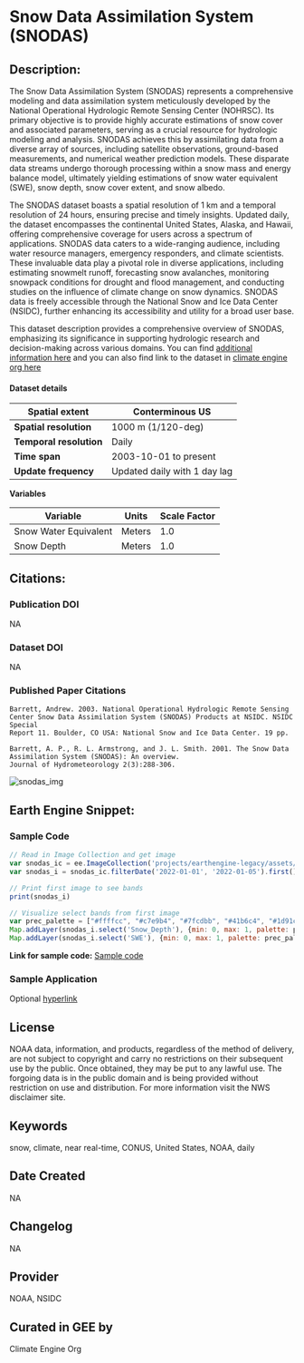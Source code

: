 
# Snow Data Assimilation System (SNODAS)

## Description:

The Snow Data Assimilation System (SNODAS) represents a comprehensive modeling and data assimilation system meticulously developed by the National Operational Hydrologic Remote Sensing Center (NOHRSC). Its primary objective is to provide highly accurate estimations of snow cover and associated parameters, serving as a crucial resource for hydrologic modeling and analysis. SNODAS achieves this by assimilating data from a diverse array of sources, including satellite observations, ground-based measurements, and numerical weather prediction models. These disparate data streams undergo thorough processing within a snow mass and energy balance model, ultimately yielding estimations of snow water equivalent (SWE), snow depth, snow cover extent, and snow albedo.

The SNODAS dataset boasts a spatial resolution of 1 km and a temporal resolution of 24 hours, ensuring precise and timely insights. Updated daily, the dataset encompasses the continental United States, Alaska, and Hawaii, offering comprehensive coverage for users across a spectrum of applications. SNODAS data caters to a wide-ranging audience, including water resource managers, emergency responders, and climate scientists. These invaluable data play a pivotal role in diverse applications, including estimating snowmelt runoff, forecasting snow avalanches, monitoring snowpack conditions for drought and flood management, and conducting studies on the influence of climate change on snow dynamics. SNODAS data is freely accessible through the National Snow and Ice Data Center (NSIDC), further enhancing its accessibility and utility for a broad user base.

This dataset description provides a comprehensive overview of SNODAS, emphasizing its significance in supporting hydrologic research and decision-making across various domains. You can find [additional information here](https://nsidc.org/data/g02158) and you can also find link to the dataset in [climate engine org here](https://support.climateengine.org/article/44-snodas)

#### Dataset details

<center>

| **Spatial extent**   | Conterminous US                             |
|----------------------|--------------------------------------------|
| **Spatial resolution**| 1000 m (1/120-deg)                        |
| **Temporal resolution**| Daily                                  |
| **Time span**        | 2003-10-01 to present                     |
| **Update frequency** | Updated daily with 1 day lag             |

</center>

**Variables**

<center>

| Variable                | Units          | Scale Factor  |
|------------------------|-----------------|---------------|
| Snow Water Equivalent   | Meters          | 1.0           |
| Snow Depth              | Meters          | 1.0           |

</center>

## Citations:

### Publication DOI

NA
### Dataset DOI

NA

### Published Paper Citations

```
Barrett, Andrew. 2003. National Operational Hydrologic Remote Sensing Center Snow Data Assimilation System (SNODAS) Products at NSIDC. NSIDC Special
Report 11. Boulder, CO USA: National Snow and Ice Data Center. 19 pp.

Barrett, A. P., R. L. Armstrong, and J. L. Smith. 2001. The Snow Data Assimilation System (SNODAS): An overview.
Journal of Hydrometeorology 2(3):288-306.
```

![snodas_img](https://github.com/samapriya/awesome-gee-community-datasets/assets/6677629/8fce65c6-84c0-44c6-bab1-749e8f0d4f33)

## Earth Engine Snippet:

### Sample Code

```js
// Read in Image Collection and get image
var snodas_ic = ee.ImageCollection('projects/earthengine-legacy/assets/projects/climate-engine/snodas/daily')
var snodas_i = snodas_ic.filterDate('2022-01-01', '2022-01-05').first()

// Print first image to see bands
print(snodas_i)

// Visualize select bands from first image
var prec_palette = ["#ffffcc", "#c7e9b4", "#7fcdbb", "#41b6c4", "#1d91c0", "#225ea8", "#0c2c84"]
Map.addLayer(snodas_i.select('Snow_Depth'), {min: 0, max: 1, palette: prec_palette}, 'Snow_Depth')
Map.addLayer(snodas_i.select('SWE'), {min: 0, max: 1, palette: prec_palette}, 'SWE')
```

**Link for sample code:** [Sample code](https://code.earthengine.google.com/?scriptPath=users/sat-io/awesome-gee-catalog-examples:weather-climate/SNODAS-DAILY)

### Sample Application

Optional
[hyperlink]()

## License

NOAA data, information, and products, regardless of the method of delivery, are not subject to copyright and carry no restrictions on their subsequent use by the public. Once obtained, they may be put to any lawful use. The forgoing data is in the public domain and is being provided without restriction on use and distribution. For more information visit the NWS disclaimer site.

## Keywords

snow, climate, near real-time, CONUS, United States, NOAA, daily

## Date Created
NA

## Changelog

NA

## Provider

NOAA, NSIDC

## Curated in GEE by
Climate Engine Org
